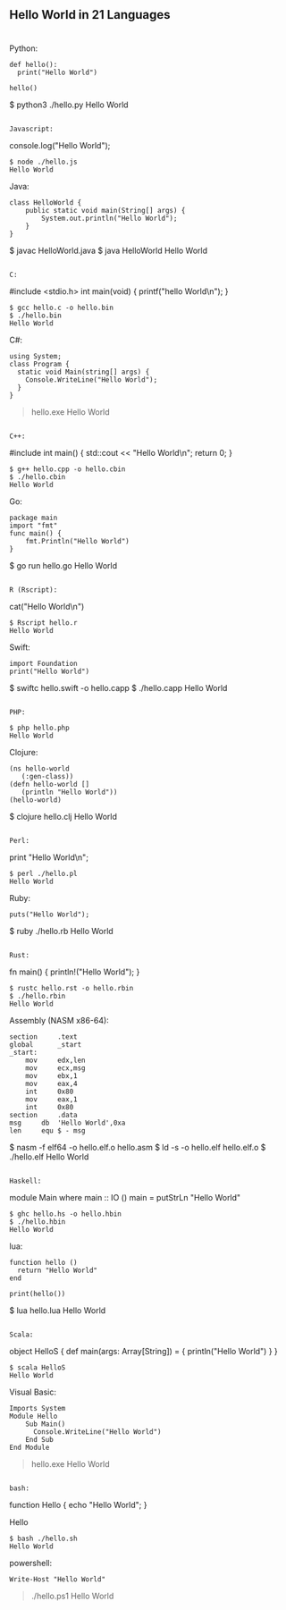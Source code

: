#
## Hello World in 21 Languages ##
#

Python:
```
def hello():
  print("Hello World")

hello()
```
$ python3 ./hello.py
Hello World
```

Javascript:
```
console.log("Hello World");
```
$ node ./hello.js
Hello World
```

Java:
```
class HelloWorld {
    public static void main(String[] args) {
        System.out.println("Hello World");
    }
}
```
$ javac HelloWorld.java
$ java HelloWorld
Hello World
```

C:
```
#include <stdio.h>
int main(void)
{ printf("hello World\n"); }
```
$ gcc hello.c -o hello.bin
$ ./hello.bin
Hello World
```

C#:
```
using System;
class Program {
  static void Main(string[] args) {
    Console.WriteLine("Hello World");
  }
}
```
> hello.exe
Hello World
```

C++:
```
#include <iostream>
int main()
{ std::cout << "Hello World\n";
    return 0; }
```
$ g++ hello.cpp -o hello.cbin
$ ./hello.cbin
Hello World
```

Go:
```
package main
import "fmt"
func main() {
    fmt.Println("Hello World")
}
```
$ go run hello.go
Hello World
```

R (Rscript):
```
cat("Hello World\n")
```
$ Rscript hello.r
Hello World
```

Swift:
```
import Foundation
print("Hello World")
```
$ swiftc hello.swift -o hello.capp
$ ./hello.capp
Hello World
```

PHP:
```
<?php
echo("Hello World\n");
?>
```
$ php hello.php
Hello World
```

Clojure:
```
(ns hello-world
   (:gen-class))
(defn hello-world []
   (println "Hello World"))
(hello-world)
```
$ clojure hello.clj
Hello World
```

Perl:
```
print "Hello World\n";
```
$ perl ./hello.pl
Hello World
```

Ruby:
```
puts("Hello World");
```
$ ruby ./hello.rb
Hello World
```

Rust:
```
fn main() {
    println!("Hello World");
}
```
$ rustc hello.rst -o hello.rbin
$ ./hello.rbin
Hello World
```

Assembly (NASM x86-64):
```
section     .text
global      _start
_start:
    mov     edx,len
    mov     ecx,msg
    mov     ebx,1
    mov     eax,4
    int     0x80
    mov     eax,1
    int     0x80
section     .data
msg     db  'Hello World',0xa
len     equ $ - msg
```
$ nasm -f elf64 -o hello.elf.o hello.asm
$ ld -s -o hello.elf hello.elf.o
$ ./hello.elf
Hello World

```

Haskell:
```
module Main where
main :: IO ()
main = putStrLn "Hello World"
```
$ ghc hello.hs -o hello.hbin
$ ./hello.hbin
Hello World
```

lua:
```
function hello ()
  return "Hello World"
end

print(hello())
```
$ lua hello.lua
Hello World
```

Scala:
```
object HelloS {
    def main(args: Array[String]) = {
        println("Hello World")
    }
}
```
$ scala HelloS
Hello World
```

Visual Basic:
```
Imports System
Module Hello
    Sub Main()
      Console.WriteLine("Hello World")
    End Sub
End Module
```
> hello.exe
Hello World
```

bash:
```
function Hello {
	echo "Hello World";
}

Hello
```
$ bash ./hello.sh
Hello World
```

powershell:
```
Write-Host "Hello World"
```
> ./hello.ps1
Hello World
```
